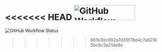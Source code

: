<<<<<<< HEAD
<img alt="GitHub Workflow Status" height="50" src="https://img.shields.io/github/actions/workflow/status/hodor1979/hexlet_pytest/pytest_workflow.yml" width="200"/>
=======
![GitHub Workflow Status](https://img.shields.io/github/actions/workflow/status/hodor1979/hexlet_pytest/pytest_workflow.yml)
>>>>>>> 861b30c092a7d35f78d4c7a62163bc8c3a21de8e
